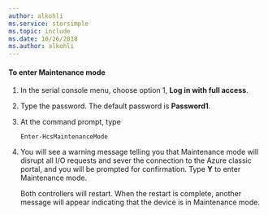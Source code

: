```yaml
---
author: alkohli
ms.service: storsimple
ms.topic: include
ms.date: 10/26/2018
ms.author: alkohli
---
```

<!--author=SharS last changed: 12/01/15-->

#### To enter Maintenance mode
1. In the serial console menu, choose option 1, **Log in with full access**.
2. Type the password. The default password is **Password1**.
3. At the command prompt, type
   
     `Enter-HcsMaintenanceMode`
4. You will see a warning message telling you that Maintenance mode will disrupt all I/O requests and sever the connection to the Azure classic portal, and you will be prompted for confirmation. Type **Y** to enter Maintenance mode.
   
    Both controllers will restart. When the restart is complete, another message will appear indicating that the device is in Maintenance mode.

